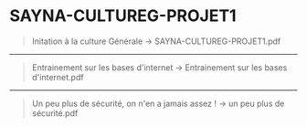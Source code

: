 # SAYNA-CULTUREG-PROJET1
> Initation à la culture Générale -> SAYNA-CULTUREG-PROJET1.pdf 
***
> Entrainement sur les bases d'internet -> Entrainement sur les bases d'internet.pdf
***
> Un peu plus de sécurité, on n'en a jamais assez ! -> un peu plus de sécurité.pdf

